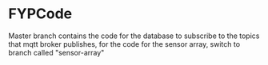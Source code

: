 # FYPCode

Master branch contains the code for the database to subscribe to the topics that mqtt broker publishes, for the code for the sensor array, switch to branch called "sensor-array"
